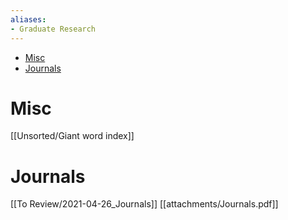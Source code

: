 ```yaml
---
aliases:
- Graduate Research
---
```


-   [Misc](#misc)
-   [Journals](#journals)














# Misc

\[\[Unsorted/Giant word index\]\]

# Journals

\[\[To Review/2021-04-26_Journals\]\] \[\[attachments/Journals.pdf\]\]
